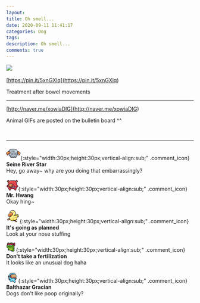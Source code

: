 ```yaml
---
layout: 
title: Oh smell...
date: 2020-09-11 11:41:17
categories: Dog
tags: 
description: Oh smell...
comments: true
---
```


![](https://blog.kakaocdn.net/dn/bgR5bn/btqHK4HNxBz/SMa9uXbOJQqGzJwkbdfh40/img.gif)

[https://pin.it/5xnGXlq](<https://pin.it/5xnGXlq>)

Treatment after bowel movements

* * *

[http://naver.me/xowiaDIG](<http://naver.me/xowiaDIG>)

Animal GIFs are posted on the bulletin board ^^

​

* * *

![comment](/assets/character/skull.png){:style="width:30px;height:30px;vertical-align:sub;" .comment_icon} **Seine River Star**  
Hey, go away~ why are you doing that embarrassingly?   
  
![comment](/assets/character/pig.png){:style="width:30px;height:30px;vertical-align:sub;" .comment_icon} **Mr. Hwang**  
Okay hing~   
  
![comment](/assets/character/duck.png){:style="width:30px;height:30px;vertical-align:sub;" .comment_icon} **It's going as planned**  
Look at your nose stuffing   
  
![comment](/assets/character/frog.png){:style="width:30px;height:30px;vertical-align:sub;" .comment_icon} **Don't take a fertilization**  
It looks like an unusual dog haha   
  
![comment](/assets/character/goggle.png){:style="width:30px;height:30px;vertical-align:sub;" .comment_icon} **Balthazar Gracian**  
Dogs don't like poop originally?   
  

